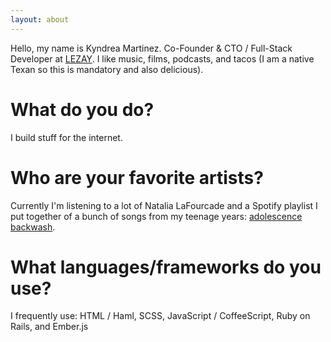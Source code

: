 ```yaml
---
layout: about
---
```


Hello, my name is Kyndrea Martinez. Co-Founder & CTO / Full-Stack Developer at [LEZAY](https://www.lezay.com). I like music, films, podcasts, and tacos (I am a native Texan so this is mandatory and also delicious).

# What do you do?
I build stuff for the internet.

# Who are your favorite artists?
Currently I'm listening to a lot of Natalia LaFourcade and a Spotify playlist I put together of a bunch of songs from my teenage years: [adolescence backwash](https://t.co/bsFpCjPUnv).

# What languages/frameworks do you use?
I frequently use: HTML / Haml, SCSS, JavaScript / CoffeeScript, Ruby on Rails, and Ember.js
